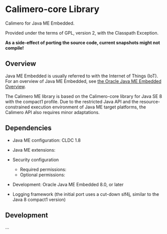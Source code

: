 Calimero-core Library
=====================

Calimero for Java ME Embedded. 

Provided under the terms of GPL, version 2, with the Classpath Exception.

__As a side-effect of porting the source code, current snapshots might not compile!__

Overview
--------

Java ME Embedded is usually referred to with the Internet of Things (IoT). For an overview of Java ME Embedded, see [the Oracle Java ME Embedded Overview](http://www.oracle.com/technetwork/java/embedded/javame/embed-me/overview/index.html).

The Calimero ME library is based on the Calimero-core library for Java SE 8 with the compact1 profile.
Due to the restricted Java API and the resource-constrained execution environment of Java ME target platforms, 
the Calimero API also requires minor adaptations. 


Dependencies
------------
* Java ME configuration: CLDC 1.8
* Java ME extensions:
* Security configuration

	- Required permissions:
	- Optional permissions:

* Development: Oracle Java ME Embedded 8.0, or later
* Logging framework (the initial port uses a cut-down slf4j, similar to the Java 8 compact1 version)


Development
-----------
 ...